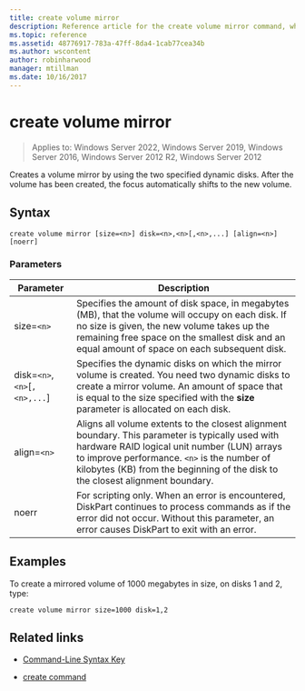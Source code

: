 ```yaml
---
title: create volume mirror
description: Reference article for the create volume mirror command, which creates a volume mirror by using the two specified dynamic disks.
ms.topic: reference
ms.assetid: 48776917-783a-47ff-8da4-1cab77cea34b
ms.author: wscontent
author: robinharwood
manager: mtillman
ms.date: 10/16/2017
---
```

# create volume mirror

>Applies to: Windows Server 2022, Windows Server 2019, Windows Server 2016, Windows Server 2012 R2, Windows Server 2012

Creates a volume mirror by using the two specified dynamic disks. After the volume has been created, the focus automatically shifts to the new volume.

## Syntax

```
create volume mirror [size=<n>] disk=<n>,<n>[,<n>,...] [align=<n>] [noerr]
```

### Parameters

| Parameter | Description |
| --------- | ----------- |
| size=`<n>` | Specifies the amount of disk space, in megabytes (MB), that the volume will occupy on each disk. If no size is given, the new volume takes up the remaining free space on the smallest disk and an equal amount of space on each subsequent disk. |
| disk=`<n>`,`<n>`[`,<n>,...`] | Specifies the dynamic disks on which the mirror volume is created. You need two dynamic disks to create a mirror volume. An amount of space that is equal to the size specified with the **size** parameter is allocated on each disk. |
| align=`<n>` | Aligns all volume extents to the closest alignment boundary. This parameter is typically used with hardware RAID logical unit number (LUN) arrays to improve performance. `<n>` is the number of kilobytes (KB) from the beginning of the disk to the closest alignment boundary. |
| noerr | For scripting only. When an error is encountered, DiskPart continues to process commands as if the error did not occur. Without this parameter, an error causes DiskPart to exit with an error. |

## Examples

To create a mirrored volume of 1000 megabytes in size, on disks 1 and 2, type:

```
create volume mirror size=1000 disk=1,2
```

## Related links

- [Command-Line Syntax Key](command-line-syntax-key.md)

- [create command](create.md)
